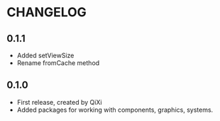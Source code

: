 # CHANGELOG

## 0.1.1
- Added setViewSize
- Rename fromCache method

## 0.1.0
- First release, created by QiXi
- Added packages for working with components, graphics, systems.
